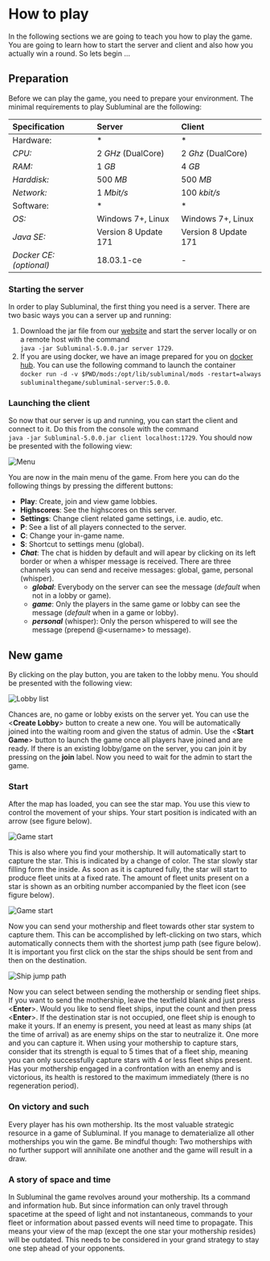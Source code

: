 # How to play
In the following sections we are going to teach you how to play the game. You are going to learn how to start the server and client and also how you actually win a round. So lets begin ...

## Preparation
Before we can play the game, you need to prepare your environment. The minimal requirements to play Subluminal are the following:

| Specification             | Server               | Client               |
| :------------------------ | :------------------- | :------------------- |
| Hardware:                 | *                    | *                    |
| *CPU:*                    | 2 *GHz* (DualCore)   | 2 *Ghz* (DualCore)   |
| *RAM:*                    | 1 *GB*               | 4 *GB*               |
| *Harddisk:*               | 500 *MB*             | 500 *MB*             |
| *Network:*                | 1 *Mbit/s*           | 100 *kbit/s*         |
| Software:                 | *                    | *                    |
| *OS:*                     | Windows 7+, Linux    | Windows 7+, Linux    |
| *Java SE:*                | Version 8 Update 171 | Version 8 Update 171 |
| *Docker CE: (optional)*   | 18.03.1-ce           | -                    |

### Starting the server
In order to play Subluminal, the first thing you need is a server. There are two basic ways you can a server up and running:
1. Download the jar file from our [website](https://subluminal.tech/#download) and start the server locally or on a remote host with the command  
``java -jar Subluminal-5.0.0.jar server 1729``.
2. If you are using docker, we have an image prepared for you on [docker hub](https://hub.docker.com/r/subluminalthegame/subluminal-server/). You can use the following command to launch the container  
``docker run -d -v $PWD/mods:/opt/lib/subluminal/mods -restart=always subluminalthegame/subluminal-server:5.0.0``.

### Launching the client
So now that our server is up and running, you can start the client and connect to it. Do this from the console with the command  
``java -jar Subluminal-5.0.0.jar client localhost:1729``. You should now be presented with the following view:

![Menu](../assets/screenshots/menu-1.png)

You are now in the main menu of the game. From here you can do the following things by pressing the different buttons:
- **Play**: Create, join and view game lobbies.
- **Highscores**: See the highscores on this server.
- **Settings**: Change client related game settings, i.e. audio, etc.
- **P**: See a list of all players connected to the server.
- **C**: Change your in-game name.
- **S**: Shortcut to settings menu (global).
- ***Chat***: The chat is hidden by default and will apear by clicking on its left border or when a whisper message is received. There are three channels you can send and receive messages: global, game, personal (whisper).
  - ***global***: Everybody on the server can see the message (*default* when not in a lobby or game).
  - ***game***: Only the players in the same game or lobby can see the message (*default* when in a game or lobby).
  - ***personal*** (whisper): Only the person whispered to will see the message (prepend @\<username\> to message).

## New game
By clicking on the play button, you are taken to the lobby menu. You should be presented with the following view: 

![Lobby list](../assets/screenshots/lobby-1.png)

Chances are, no game or lobby exists on the server yet. You can use the \<**Create Lobby**\> button to create a new one. You will be automatically joined into the waiting room and given the status of admin. Use the \<**Start Game**\> button to launch the game once all players have joined and are ready.
If there is an existing lobby/game on the server, you can join it by pressing on the **join** label. Now you need to wait for the admin to start the game.

### Start
After the map has loaded, you can see the star map. You use this view to control the movement of your ships. Your start position is indicated with an arrow (see figure below). 

![Game start](../assets/screenshots/game-1.png)

This is also where you find your mothership. It will automatically start to capture the star. This is indicated by a change of color. The star slowly star filling form the inside. As soon as it is captured fully, the star will start to produce fleet units at a fixed rate. The amount of fleet units present on a star is shown as an orbiting number accompanied by the fleet icon (see figure below). 

![Game start](../assets/screenshots/game-2.png)

Now you can send your mothership and fleet towards other star system to capture them. This can be accomplished by left-clicking on two stars, which automatically connects them with the shortest jump path (see figure below). It is important you first click on the star the ships should be sent from and then on the destination.

![Ship jump path](../assets/screenshots/game-3.png)

Now you can select between sending the mothership or sending fleet ships. If you want to send the mothership, leave the textfield blank and just press \<**Enter**\>. Would you like to send fleet ships, input the count and then press \<**Enter**\>. If the destination star is not occupied, one fleet ship is enough to make it yours. If an enemy is present, you need at least as many ships (at the time of arrival) as are enemy ships on the star to neutralize it. One more and you can capture it. When using your mothership to capture stars, consider that its strength is equal to 5 times that of a fleet ship, meaning you can only successfully capture stars with 4 or less fleet ships present. Has your mothership engaged in a confrontation with an enemy and is victorious, its health is restored to the maximum immediately (there is no regeneration period).

### On victory and such
Every player has his own mothership. Its the most valuable strategic resource in a game of Subluminal. If you manage to dematerialize all other motherships you win the game. Be mindful though: Two motherships with no further support will annihilate one another and the game will result in a draw.

### A story of space and time
In Subluminal the game revolves around your mothership. Its a command and information hub. But since information can only travel through spacetime at the speed of light and not instantaneous, commands to your fleet or information about passed events will need time to propagate. This means your view of the map (except the one star your mothership resides) will be outdated. This needs to be considered in your grand strategy to stay one step ahead of your opponents.
